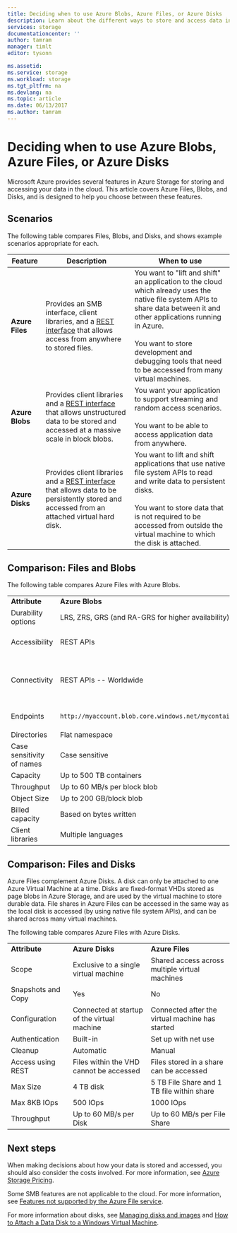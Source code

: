 ```yaml
---
title: Deciding when to use Azure Blobs, Azure Files, or Azure Disks
description: Learn about the different ways to store and access data in Azure to help you decide which technology to use.
services: storage
documentationcenter: ''
author: tamram
manager: timlt
editor: tysonn

ms.assetid: 
ms.service: storage
ms.workload: storage
ms.tgt_pltfrm: na
ms.devlang: na
ms.topic: article
ms.date: 06/13/2017
ms.author: tamram
---
```


# Deciding when to use Azure Blobs, Azure Files, or Azure Disks

Microsoft Azure provides several features in Azure Storage for storing and accessing your data in the cloud. This article covers Azure Files, Blobs, and Disks, and is designed to help you choose between these features.

## Scenarios

The following table compares Files, Blobs, and Disks, and shows example scenarios appropriate for each.

| Feature | Description | When to use |
|--------------|-------------|-------------|
| **Azure Files** | Provides an SMB interface, client libraries, and a [REST interface](/rest/api/storageservices/file-service-rest-api) that allows access from anywhere to stored files. | You want to "lift and shift" an application to the cloud which already uses the native file system APIs to share data between it and other applications running in Azure.<br/><br/>You want to store development and debugging tools that need to be accessed from many virtual machines. |
| **Azure Blobs** | Provides client libraries and a [REST interface](/rest/api/storageservices/blob-service-rest-api) that allows unstructured data to  be stored and accessed at a massive scale in block blobs. | You want your application to support streaming and random access scenarios.<br/><br/>You want to be able to access application data from anywhere. |
| **Azure Disks** | Provides client libraries and a [REST interface](/rest/api/compute/manageddisks/disks/disks-rest-api) that allows data to be persistently stored and accessed from an attached virtual hard disk. | You want to lift and shift applications that use native file system APIs to read and write data to persistent disks.<br/><br/>You want to store data that is not required to be accessed from outside the virtual machine to which the disk is attached. |

## Comparison: Files and Blobs

The following table compares Azure Files with Azure Blobs.  
  
||||  
|-|-|-|  
|**Attribute**|**Azure Blobs**|**Azure Files**|  
|Durability options|LRS, ZRS, GRS (and RA-GRS for higher availability)|LRS, GRS|  
|Accessibility|REST APIs|REST APIs<br /><br /> SMB 2.1 and SMB 3.0 (standard file system APIs)|  
|Connectivity|REST APIs -- Worldwide|REST APIs - Worldwide<br /><br /> SMB 2.1 -- Within region<br /><br /> SMB 3.0 -- Worldwide|  
|Endpoints|`http://myaccount.blob.core.windows.net/mycontainer/myblob`|`\\myaccount.file.core.windows.net\myshare\myfile.txt`<br /><br /> `http://myaccount.file.core.windows.net/myshare/myfile.txt`|  
|Directories|Flat namespace|True directory objects|  
|Case sensitivity of names|Case sensitive|Case insensitive, but case preserving|  
|Capacity|Up to 500 TB containers|5 TB file shares|  
|Throughput|Up to 60 MB/s per block blob|Up to 60 MB/s per share|  
|Object Size|Up to 200 GB/block blob|Up to 1TB/file|  
|Billed capacity|Based on bytes written|Based on file size|  
|Client libraries|Multiple languages|Multiple languages|  
  
## Comparison: Files and Disks

Azure Files complement Azure Disks. A disk can only be attached to one Azure Virtual Machine at a time. Disks are fixed-format VHDs stored as page blobs in Azure Storage, and are used by the virtual machine to store durable data. File shares in Azure Files can be accessed in the same way as the local disk is accessed (by using native file system APIs), and can be shared across many virtual machines.  
 
The following table compares Azure Files with Azure Disks.  
 
||||  
|-|-|-|  
|**Attribute**|**Azure Disks**|**Azure Files**|  
|Scope|Exclusive to a single virtual machine|Shared access across multiple virtual machines|  
|Snapshots and Copy|Yes|No|  
|Configuration|Connected at startup of the virtual machine|Connected after the virtual machine has started|  
|Authentication|Built-in|Set up with net use|  
|Cleanup|Automatic|Manual|  
|Access using REST|Files within the VHD cannot be accessed|Files stored in a share can be accessed|  
|Max Size|4 TB disk|5 TB File Share and 1 TB file within share|  
|Max 8KB IOps|500 IOps|1000 IOps|  
|Throughput|Up to 60 MB/s per Disk|Up to 60 MB/s per File Share|  

## Next steps

When making decisions about how your data is stored and accessed, you should also consider the costs involved. For more information, see [Azure Storage Pricing](https://azure.microsoft.com/pricing/details/storage/).
  
Some SMB features are not applicable to the cloud. For more information, see [Features not supported by the Azure File service](/rest/api/storageservices/features-not-supported-by-the-azure-file-service).
  
For more information about disks, see [Managing disks and images](../../virtual-machines/windows/about-disks-and-vhds.md) and [How to Attach a Data Disk to a Windows Virtual Machine](../../virtual-machines/windows/classic/attach-disk.md).
